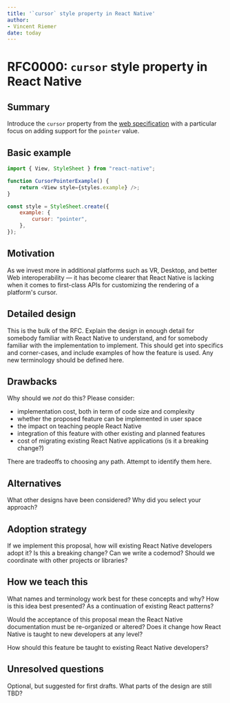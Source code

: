 ```yaml
---
title: '`cursor` style property in React Native'
author:
- Vincent Riemer
date: today
---
```


# RFC0000: `cursor` style property in React Native

## Summary

Introduce the `cursor` property from the [web specification](https://drafts.csswg.org/css-ui/#cursor) with a particular focus on adding support for the `pointer` value.

## Basic example

```js
import { View, StyleSheet } from "react-native";

function CursorPointerExample() {
    return <View style={styles.example} />;
}

const style = StyleSheet.create({
    example: {
        cursor: "pointer",
    },
});
```

## Motivation

<!-- Why are we doing this? What use cases does it support? What is the expected outcome?

Please focus on explaining the motivation so that if this RFC is not accepted, the motivation could be used to develop alternative solutions. In other words, enumerate the constraints you are trying to solve without coupling them too closely to the solution you have in mind. -->

As we invest more in additional platforms such as VR, Desktop, and better Web interoperability — it has become clearer that React Native is lacking when it comes to first-class APIs for customizing the rendering of a platform's cursor. 

## Detailed design

This is the bulk of the RFC. Explain the design in enough detail for somebody familiar with React Native to understand, and for somebody familiar with the implementation to implement. This should get into specifics and corner-cases, and include examples of how the feature is used. Any new terminology should be defined here.

## Drawbacks

Why should we _not_ do this? Please consider:

- implementation cost, both in term of code size and complexity
- whether the proposed feature can be implemented in user space
- the impact on teaching people React Native
- integration of this feature with other existing and planned features
- cost of migrating existing React Native applications (is it a breaking change?)

There are tradeoffs to choosing any path. Attempt to identify them here.

## Alternatives

What other designs have been considered? Why did you select your approach?

## Adoption strategy

If we implement this proposal, how will existing React Native developers adopt it? Is this a breaking change? Can we write a codemod? Should we coordinate with other projects or libraries?

## How we teach this

What names and terminology work best for these concepts and why? How is this idea best presented? As a continuation of existing React patterns?

Would the acceptance of this proposal mean the React Native documentation must be re-organized or altered? Does it change how React Native is taught to new developers at any level?

How should this feature be taught to existing React Native developers?

## Unresolved questions

Optional, but suggested for first drafts. What parts of the design are still TBD?
